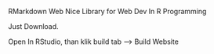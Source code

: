 RMarkdown Web Nice Library for Web Dev In R Programming 

Just Download.

Open In RStudio, than klik build tab --> Build Website
